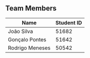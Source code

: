 
## Team Members

| Name | Student ID |
|------|------------|
| João Silva | 51682 |
| Gonçalo Pontes | 51642 |
| Rodrigo Meneses | 50542 |

